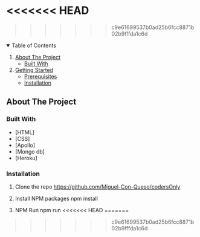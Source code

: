 <<<<<<< HEAD
=======

>>>>>>> c9e61699537b0ad25b6fcc8871b02b9fffda1c6d
<!-- TABLE OF CONTENTS -->
<details open="open">
  <summary>Table of Contents</summary>
  <ol>
    <li>
      <a href="#about-the-project">About The Project</a>
      <ul>
        <li><a href="#built-with">Built With</a></li>
      </ul>
    </li>
    <li>
      <a href="#getting-started">Getting Started</a>
      <ul>
        <li><a href="#prerequisites">Prerequisites</a></li>
        <li><a href="#installation">Installation</a></li>
      </ul>
    </li>
    </li>
  </ol>
</details>



<!-- ABOUT THE PROJECT -->
## About The Project





### Built With

* [HTML]
* [CSS]
* [Apollo]
* [Mongo db]
* [Heroku]


### Installation

1. Clone the repo
    https://github.com/Miguel-Con-Queso/codersOnly
   
2. Install NPM packages
    npm install
3. NPM Run
    npm run
<<<<<<< HEAD
=======
  

























>>>>>>> c9e61699537b0ad25b6fcc8871b02b9fffda1c6d
